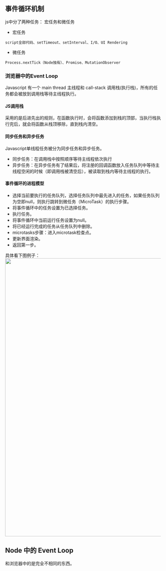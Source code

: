 ## 事件循环机制
js中分了两种任务： 宏任务和微任务
* 宏任务
```
script全部代码、setTimeout、setInterval、I/O、UI Rendering
```
* 微任务
```
Process.nextTick（Node独有）、Promise、MutationObserver
```
### 浏览器中的Event Loop
Javascript 有一个 main thread 主线程和 call-stack 调用栈(执行栈)，所有的任务都会被放到调用栈等待主线程执行。
#### JS调用栈
采用的是后进先出的规则，在函数执行时，会将函数添加到栈的顶部，当执行栈执行完后，就会将函数从栈顶移除，直到栈内清空。
#### 同步任务和异步任务
Javascript单线程任务被分为同步任务和异步任务。
* 同步任务：在调用栈中按照顺序等待主线程依次执行
* 异步任务：在异步任务有了结果后，将注册的回调函数放入任务队列中等待主线程空闲的时候（即调用栈被清空后），被读取到栈内等待主线程的执行。
#### 事件循环的进程模型
* 选择当前要执行的任务队列，选择任务队列中最先进入的任务，如果任务队列为空即null，则执行跳转到微任务（MicroTask）的执行步骤。
* 将事件循环中的任务设置为已选择任务。
* 执行任务。
* 将事件循环中当前运行任务设置为null。
* 将已经运行完成的任务从任务队列中删除。
* microtasks步骤：进入microtask检查点。
* 更新界面渲染。
* 返回第一步。

具体看下图例子：
<image src="/imgs/event-loop.png" width=900></image>

## Node 中的 Event Loop
和浏览器中的是完全不相同的东西。